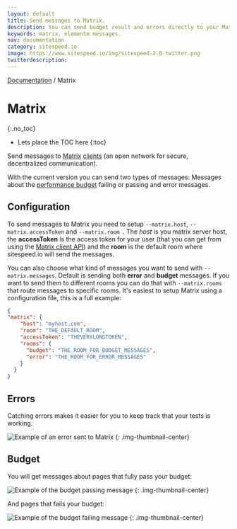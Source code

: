 ```yaml
---
layout: default
title: Send messages to Matrix.
description: You can send budget result and errors directly to your Matrix client.
keywords: matrix, elementm messages.
nav: documentation
category: sitespeed.io
image: https://www.sitespeed.io/img/sitespeed-2.0-twitter.png
twitterdescription:
---
```


[Documentation]({{site.baseurl}}/documentation/sitespeed.io/) / Matrix

# Matrix
{:.no_toc}

* Lets place the TOC here
{:toc}

Send messages to [Matrix](https://matrix.org) [clients](https://matrix.org/clients/) (an open network for secure, decentralized communication). 

With the current version you can send two types of messages: Messages about the [performance budget](/documentation/sitespeed.io/performance-budget/) failing or passing and error messages.


## Configuration

To send messages to Matrix you need to setup  `--matrix.host`, `--matrix.accessToken` and `--matrix.room `. The *host* is you matrix server host, the **accessToken** is the access token for your user (that you can get from using the [Matrix client API](https://matrix.org/docs/guides/client-server-api)) and the **room** is the default room where sitespeed.io will send the messages. 

You can also choose what kind of messages you want to send with `--matrix.messages`. Default is sending both **error** and **budget** messages. If you want to send them to different rooms you can do that with `--matrix.rooms` that route messages to specific rooms. It's easiest to setup Matrix using a configuration file, this is a full example:

~~~json
{
"matrix": {
    "host": "myhost.com",
    "room": "THE_DEFAULT_ROOM",
    "accessToken": "THEVERYLONGTOKEN",
    "rooms": {
      "budget": "THE_ROOM_FOR_BUDGET_MESSAGES",
      "error": "THE_ROOM_FOR_ERROR_MESSAGES"
    }
  }
}
~~~

## Errors

Catching errors makes it easier for you to keep track that your tests is working.

![Example of an error sent to Matrix]({{site.baseurl}}/img/matrix-error.png)
{: .img-thumbnail-center}

## Budget

You will get messages about pages that fully pass your budget:

![Example of the budget passing message]({{site.baseurl}}/img/matrix-budget-passed.png)
{: .img-thumbnail-center}


And pages that fails your budget:

![Example of the budget failing message]({{site.baseurl}}/img/matrix-budget-failing.png)
{: .img-thumbnail-center}
